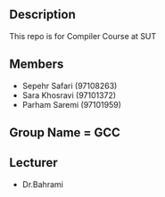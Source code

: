 ## Description
This repo is for Compiler Course at SUT
## Members
- Sepehr Safari (97108263)
- Sara Khosravi (97101372)
- Parham Saremi (97101959)
## Group Name = GCC
## Lecturer
- Dr.Bahrami
